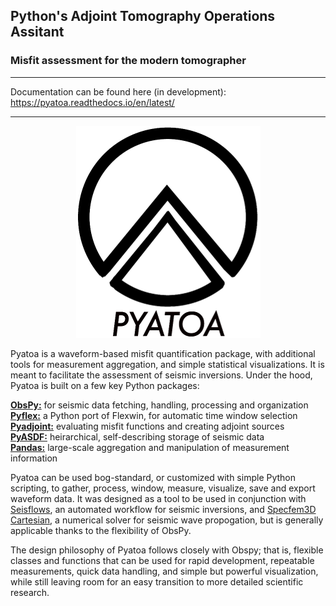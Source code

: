 ## Python's Adjoint Tomography Operations Assitant  
### Misfit assessment for the modern tomographer

---
Documentation can be found here (in development): https://pyatoa.readthedocs.io/en/latest/

---
<p align="center">
  <img src="pyatoa/docs/pyatoa_logo.png" />
</p>

Pyatoa is a waveform-based misfit quantification package, with additional tools for measurement aggregation, and simple statistical visualizations. It is meant to facilitate the assessment of seismic inversions. Under the hood, Pyatoa is built on a few key Python packages:

**[ObsPy:](https://github.com/obspy/obspy/wiki)** for seismic data fetching, handling, processing and organization    
**[Pyflex:](https://krischer.github.io/pyflex/)** a Python port of Flexwin, for automatic time window selection  
**[Pyadjoint:](http://krischer.github.io/pyadjoint/)** evaluating misfit functions and creating adjoint sources  
**[PyASDF:](https://seismicdata.github.io/pyasdf/)** heirarchical, self-describing storage of seismic data  
**[Pandas:](https://pandas.pydata.org/)** large-scale aggregation and manipulation of measurement information

Pyatoa can be used bog-standard, or customized with simple Python scripting, to gather, process, window, measure, visualize, save and export waveform data. It was designed as a tool to be used in conjunction with [Seisflows](https://github.com/rmodrak/seisflows), an automated workflow for seismic inversions, and [Specfem3D Cartesian](https://geodynamics.org/cig/software/specfem3d/), a numerical solver for seismic wave propogation, but is generally applicable thanks to the flexibility of ObsPy.

The design philosophy of Pyatoa follows closely with Obspy; that is, flexible classes and functions that can be used for rapid development, repeatable measurements, quick data handling, and simple but powerful visualization, while still leaving room for an easy transition to more detailed scientific research. 

